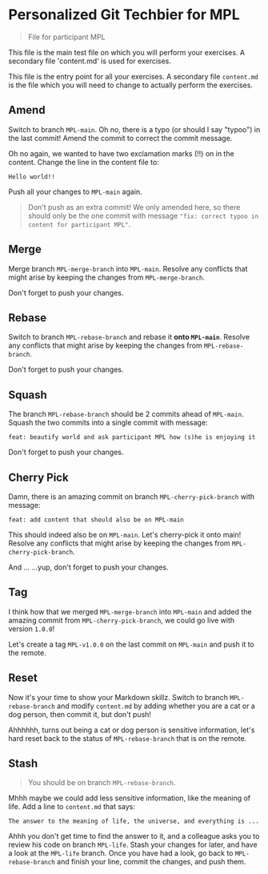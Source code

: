 # Personalized Git Techbier for MPL

> File for participant MPL

This file is the main test file on which you will perform your exercises. A
secondary file 'content.md' is used for  exercises.

This file is the entry point for all your exercises. A secondary file
`content.md` is the file which you will need to change to actually perform the
exercises.

## Amend

Switch to branch `MPL-main`. Oh no, there is a typo (or should I say "typoo") in
the last commit! Amend the commit to correct the commit message.

Oh no again, we wanted to have two exclamation marks (!!) on in the content.
Change the line in the content file to:

```
Hello world!!
```

Push all your changes to `MPL-main` again.

> Don't push as an extra commit! We only amended here, so there should only be
> the one commit with message
> `"fix: correct typoo in content for participant MPL"`.

## Merge

Merge branch `MPL-merge-branch` into `MPL-main`. Resolve any conflicts that might arise
by keeping the changes from `MPL-merge-branch`.

Don't forget to push your changes.

## Rebase

Switch to branch `MPL-rebase-branch` and rebase it **onto `MPL-main`**. Resolve any
conflicts that might arise by keeping the changes from `MPL-rebase-branch`.

Don't forget to push your changes.

## Squash

The branch `MPL-rebase-branch` should be 2 commits ahead of `MPL-main`. Squash the two
commits into a single commit with message:

```
feat: beautify world and ask participant MPL how (s)he is enjoying it
```

Don't forget to push your changes.

## Cherry Pick

Damn, there is an amazing commit on branch `MPL-cherry-pick-branch` with message:

```
feat: add content that should also be on MPL-main
```

This should indeed also be on `MPL-main`. Let's cherry-pick it onto main! Resolve
any conflicts that might arise by keeping the changes from `MPL-cherry-pick-branch`.

And ...
...yup, don't forget to push your changes.

## Tag

I think how that we merged `MPL-merge-branch` into `MPL-main` and added the amazing
commit from `MPL-cherry-pick-branch`, we could go live with version `1.0.0`!

Let's create a tag `MPL-v1.0.0` on the last commit on `MPL-main` and push it to the
remote.

## Reset

Now it's your time to show your Markdown skillz. Switch to branch `MPL-rebase-branch`
and modify `content.md` by adding whether you are a cat or a dog person, then
commit it, but don't push!

Ahhhhhh, turns out being a cat or dog person is sensitive information, let's
hard reset back to the status of `MPL-rebase-branch` that is on the remote.

## Stash

> You should be on branch `MPL-rebase-branch`.

Mhhh maybe we could add less sensitive information, like the meaning of life.
Add a line to `content.md` that says:

```
The answer to the meaning of life, the universe, and everything is ...
```

Ahhh you don't get time to find the answer to it, and a colleague asks you to
review his code on branch `MPL-life`. Stash your changes for later, and have a
look at the `MPL-life` branch. Once you have had a look, go back to
`MPL-rebase-branch` and finish your line, commit the changes, and push them.
